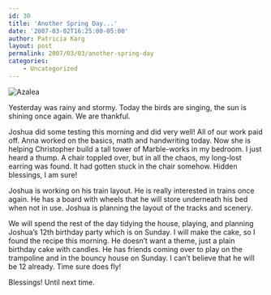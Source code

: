 ```yaml
---
id: 30
title: 'Another Spring Day...'
date: '2007-03-02T16:25:00-05:00'
author: Patricia Karg
layout: post
permalink: 2007/03/03/another-spring-day
categories:
    - Uncategorized
---
```

![Azalea](http://garden.kargs.net/wp-content/uploads/2013/04/cropped-IMAG8993.jpg)

Yesterday was rainy and stormy.
Today the birds are singing, the sun is shining once again. We are thankful.

Joshua did some testing this morning and did very well!
All of our work paid off.
Anna worked on the basics, math and handwriting today.
Now she is helping Christopher build a tall tower of Marble-works in my bedroom.
I just heard a thump.
A chair toppled over, but in all the chaos, my long-lost earring was found.
It had gotten stuck in the chair somehow. Hidden blessings, I am sure!

Joshua is working on his train layout.
He is really interested in trains once again.
He has a board with wheels that he will store underneath his bed when not in use.
Joshua is planning the layout of the tracks and scenery.

We will spend the rest of the day tidying the house, playing,
and planning Joshua’s 12th birthday party which is on Sunday.
I will make the cake, so I found the recipe this morning.
He doesn’t want a theme, just a plain birthday cake with candles.
He has friends coming over to play on the trampoline and in the bouncy house on Sunday.
I can’t believe that he will be 12 already. Time sure does fly!

Blessings!
Until next time.
